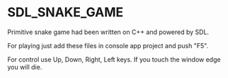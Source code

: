 # SDL_SNAKE_GAME
Primitive snake game had been written on C++ and powered by SDL.

For playing just add these files in console app project and push "F5".

For control use Up, Down, Right, Left keys. If you touch the window edge you will die.
